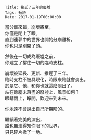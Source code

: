     Title: 拖延了三年的廢墟
    Tags: 短詩
    Date: 2017-01-19T00:00:00

當分離來臨，崩壞將至，  
你僅是閉上了眼。  
直到連夢中的世界也開始分崩離析，  
你也只是別開了頭。  

然後在一切成為廢墟之前，  
你建立了撐住一切的臨時支柱。  

崩壞被延長、更新、推遲了三年。  
臨時支柱不被具現化，時限來臨就會淡出。  
於是它、他，和你也就這麼淡出了。  
站在餘塵未落盡的廢墟上，風景如何？  
眼睛閉上，睜開，歡迎來到未來。  

你永遠不會說出自己所期盼的。  

繼續著完美的演出，  
誰也無法得知你眼下的世界，  
只見碎片撒了一地。  
